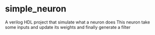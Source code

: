 # simple_neuron
A verilog HDL project that simulate what a neuron does
This neuron take some inputs and update its weights and finally generate a filter 
